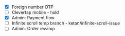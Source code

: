 - [x] Foreign number OTP
- [ ] Clevertap mobile - hold
- [x] Admin: Payment flow
- [ ] Infinite scroll 
      temp branch - ketan/infinite-scroll-issue
- [ ] Admin: Order revamp